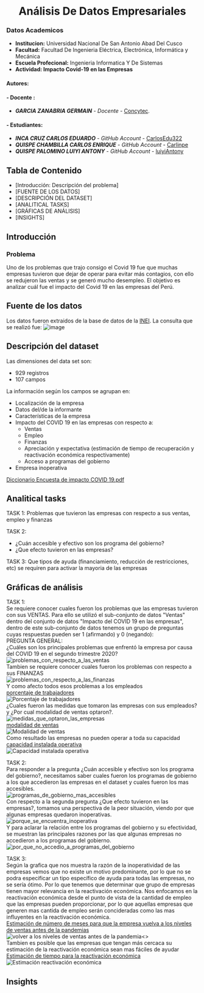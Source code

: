 # **<center>Análisis De Datos Empresariales </center>**

### Datos Academicos
  - **Institucion:** Universidad Nacional De San Antonio Abad Del Cusco
  - **Facultad:** Facultad De Ingenieria Eléctrica, Electrónica, Informática y Mecánica
  - **Escuela Profecional:** Ingenieria Informatica Y De Sistemas
  - **Actividad: Impacto Covid-19 en las Empresas**


  #### Autores:
  #### - Docente :
  - **_GARCIA ZANABRIA GERMAIN_** - _Docente_ - [Concytec](https://ctivitae.concytec.gob.pe/appDirectorioCTI/VerDatosInvestigador.do?id_investigador=34979).
  #### - Estudiantes:
  - **_INCA CRUZ CARLOS EDUARDO_** - _GitHub Account_ - [CarlosEdu322](https://github.com/CarlosEdu322)
  - **_QUISPE CHAMBILLA CARLOS ENRIQUE_** - _GitHub Account_ - [Carlinpe](https://github.com/Carlinpe)
  - **_QUISPE PALOMINO LUIYI ANTONY_** - _GitHub Account_ - [luiyiAntony](https://github.com/luiyiAntony)


## Tabla de Contenido
- [Introducción: Descripción del problema]
- [FUENTE DE LOS DATOS]
- [DESCRIPCIÓN DEL DATASET]
- [ANALITICAL TASKS]
- [GRÁFICAS DE ANÁLISIS]
- [INSIGHTS]

## Introducción
### Problema
Uno de los problemas que trajo consigo el Covid 19 fue que muchas empresas tuvieron que dejar de operar para evitar más contagios, con ello se redujeron las ventas y se generó mucho desempleo.
El objetivo es analizar cuál fue el impacto del Covid 19 en las empresas del Perú.

## Fuente de los datos
Los datos fueron extraidos de la base de datos de la [INEI](http://iinei.inei.gob.pe/microdatos/). La consulta que se realizó fue:
![image](https://user-images.githubusercontent.com/111087121/186062413-a5b363cd-871c-4544-bb1b-f7bb5e9a7d38.png)

## Descripción del dataset
Las dimensiones del data set son:
- 929 registros
- 107 campos

La información según los campos se agrupan en:
- Localización de la empresa
- Datos del/de la informante
- Características de la empresa
- Impacto del COVID 19 en las empresas con respecto a:
  - Ventas
  - Empleo
  - Finanzas
  - Apreciación y expectativa (estimación de tiempo de recuperación y reactivación económica respectivamente)
  - Acceso a programas del gobierno
- Empresa inoperativa

[Diccionario Encuesta de impacto COVID 19.pdf](https://github.com/Carlinpe/Impacto_Covid19_Empresas/files/9399170/Diccionario.Encuesta.de.impacto.COVID.19.pdf)

## Analitical tasks
TASK 1:
Problemas que tuvieron las empresas con respecto a sus ventas, empleo y finanzas

TASK 2:
- ¿Cuán accesible y efectivo son los programa del gobierno? 
- ¿Que efecto tuvieron en las empresas?

TASK 3:
Que tipos de ayuda (financiamiento, reducción de restricciones, etc) se requiren para activar la mayoria de las empresas

## Gráficas de análisis
TASK 1:
<br>
Se requiere conocer cuales fueron los problemas que las empresas tuvieron con sus VENTAS.
Para ello se utilizó el sub-conjunto de datos "Ventas" dentro del conjunto de datos "Impacto del COVID 19 en las empresas", dentro de este sub-conjunto de datos tenemos un grupo de preguntas cuyas respuestas pueden ser 1 (afirmando) y 0 (negando):
<br>
PREGUNTA GENERAL: 
<br>
¿Cuáles son los principales problemas que enfrentó la empresa por causa del COVID 19 en el segundo trimestre 2020?
<br>
![problemas_con_respecto_a_las_ventas](https://user-images.githubusercontent.com/111087121/186069658-a0d3ffef-c208-47cb-83c6-9f99ee0fe274.jpeg)
<br>
Tambien se requiere conocer cuales fueron los problemas con respecto a sus FINANZAS
<br>
![problemas_con_respecto_a_las_finanzas](https://user-images.githubusercontent.com/111087121/186069747-58ad777c-d595-4ea5-a9c8-6702ac90377f.jpeg)
<br>
Y como afecto todos esos problemas a los empleados
<br>
[porcentaje de trabajadores](https://public.tableau.com/app/profile/luiyi.antony3599/viz/ImpactodelCovid19enlasempresasperuanas/Porcentajedetrabajadores)
<br>
![Porcentaje de trabajadores](https://user-images.githubusercontent.com/111087121/186076427-f7a70ea3-6090-416d-8069-7f493c29da9e.png)
<br>
¿Cuales fueron las medidas que tomaron las empresas con sus empleados? y ¿Por cual modalidad de ventas optaron?.
<br>
![medidas_que_optaron_las_empresas](https://user-images.githubusercontent.com/111087121/186069687-8343874b-96f5-4b14-b2f4-2daf54c60610.jpeg)
<br>
[modalidad de ventas](https://public.tableau.com/app/profile/luiyi.antony3599/viz/ImpactodelCovid19enlasempresasperuanas/Modalidaddeventas)
<br>
![Modalidad de ventas](https://user-images.githubusercontent.com/111087121/186076571-aca3b41d-c494-4a1b-8334-81f59dfdb56d.png)
<br>
Como resultado las empresas no pueden operar a toda su capacidad
<br>
[capacidad instalada operativa](https://public.tableau.com/app/profile/luiyi.antony3599/viz/ImpactodelCovid19enlasempresasperuanas/Capacidadinstaladaoperativa)
<br>
![Capacidad instalada operativa](https://user-images.githubusercontent.com/111087121/186076656-142ed84f-8475-4a1d-82e3-e09f13d9de30.png)

TASK 2:
<br>
Para responder a la pregunta ¿Cuán accesible y efectivo son los programa del gobierno?, necesitamos saber cuales fueron los programas de gobierno a los que accedieron las empresas en el dataset y cuales fueron los mas accesibles.
<br>
![programas_de_gobierno_mas_accesibles](https://user-images.githubusercontent.com/111087121/186069875-ad1b3dce-fcde-4e18-a4cf-e281b6a8935e.jpeg)
<br>
Con respecto a la segunda pregunta ¿Que efecto tuvieron en las empresas?, tomamos una perspectiva de la peor situación, viendo por que algunas empresas quedaron inoperativas.
<br>
![porque_se_encuentra_inoperativa](https://user-images.githubusercontent.com/111087121/186069924-74ce1866-bbfd-4171-accb-f20bbe98c7fd.jpeg)
<br>
Y para aclarar la relación entre los programas del gobierno y su efectividad, se muestran las principales razones por las que algunas empresas no accedieron a los programas del gobierno.
<br>
![por_que_no_accedio_a_programas_del_gobierno](https://user-images.githubusercontent.com/111087121/186069903-030aa04d-6990-475c-8435-e589d52f524a.jpeg)
<br>

TASK 3:
<br>
Según la grafica que nos muestra la razón de la inoperatividad de las empresas vemos que no existe un motivo predominante, por lo que no se podra especificar un tipo específico de ayuda para todas las empresas, no se sería ótimo. Por lo que tenemos que determinar que grupo de empresas tienen mayor relevancia en la reactivación económica. Nos enfocamos en la reactivación económica desde el punto de vista de la cantidad de empleo que las empresas pueden proporcionar, por lo que aquellas empresas que generen mas cantida de empleo serán concideradas como las mas influyentes en la reactivación económica.
<br>
[Estimación de número de meses para que la empresa vuelva a los niveles de ventas antes de la pandemias](https://public.tableau.com/app/profile/luiyi.antony3599/viz/ImpactodelCovid19enlasempresasperuanas/volveralosnivelesdeventasantesdelapandemia)
<br>
![volver a los niveles de ventas antes de la pandemia](https://user-images.githubusercontent.com/111087121/186082201-b9069914-c2f6-40a0-9965-caf82862ce7a.png)<>
<br>
Tambien es posible que las empresas que tengan más cercaca su estimación de la reactivación económica sean mas fáciles de ayudar 
<br>
[Estimación de tiempo para la reactivación económica](https://public.tableau.com/app/profile/luiyi.antony3599/viz/ImpactodelCovid19enlasempresasperuanas/Estimaciónreactivacióneconómica)
<br>
![Estimación reactivación económica](https://user-images.githubusercontent.com/111087121/186082333-ac6fbd4e-f17c-4312-bea1-ecc6130f62c3.png)
<br>

## Insights
